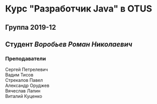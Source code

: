 # Курс "Разработчик Java" в OTUS
## Группа 2019-12
## Студент _**Воробьев Роман Николаевич**_

### Преподаватели
Сергей Петрелевич<br>
Вадим Тисов<br>
Стрекалов Павел<br>
Александр Оруджев<br>
Вячеслав Лапин<br>
Виталий Куценко<br>
